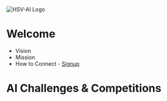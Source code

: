 ![HSV-AI Logo](https://hsv.ai/wp-content/uploads/2022/03/logo_v11_2022.png)

# Welcome

- Vision
- Mission
- How to Connect - [Signup](https://hsv.ai/subscribe)

# AI Challenges & Competitions

